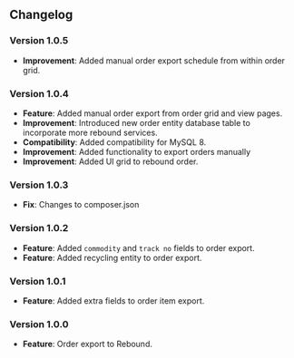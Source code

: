 ## Changelog

### Version 1.0.5
- **Improvement**: Added manual order export schedule from within order grid.

### Version 1.0.4
- **Feature**: Added manual order export from order grid and view pages.
- **Improvement**: Introduced new order entity database table to incorporate more rebound services.
- **Compatibility**: Added compatibility for MySQL 8.
- **Improvement**: Added functionality to export orders manually
- **Improvement**: Added UI grid to rebound order.

### Version 1.0.3
- **Fix**: Changes to composer.json

### Version 1.0.2
- **Feature**: Added `commodity` and `track no` fields to order export.
- **Feature**: Added recycling entity to order export. 

### Version 1.0.1
- **Feature**: Added extra fields to order item export.

### Version 1.0.0
- **Feature**: Order export to Rebound.
